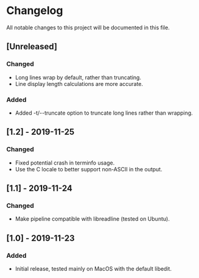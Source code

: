 # Changelog

All notable changes to this project will be documented in this file.

## [Unreleased]

### Changed

- Long lines wrap by default, rather than truncating.
- Line display length calculations are more accurate.

### Added

- Added -t/--truncate option to truncate long lines rather than wrapping.

## [1.2] - 2019-11-25

### Changed

- Fixed potential crash in terminfo usage.
- Use the C locale to better support non-ASCII in the output.

## [1.1] - 2019-11-24

### Changed

- Make pipeline compatible with libreadline (tested on Ubuntu).

## [1.0] - 2019-11-23

### Added

- Initial release, tested mainly on MacOS with the default libedit.
